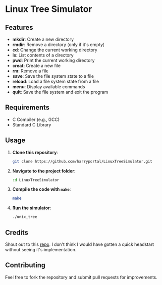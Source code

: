 # Linux Tree Simulator

## Features

- **mkdir**: Create a new directory
- **rmdir**: Remove a directory (only if it's empty)
- **cd**: Change the current working directory
- **ls**: List contents of a directory
- **pwd**: Print the current working directory
- **creat**: Create a new file
- **rm**: Remove a file
- **save**: Save the file system state to a file
- **reload**: Load a file system state from a file
- **menu**: Display available commands
- **quit**: Save the file system and exit the program

## Requirements

- C Compiler (e.g., GCC)
- Standard C Library

## Usage

1. **Clone this repository**:

    ```bash
    git clone https://github.com/harryportal/LinuxTreeSimulator.git
    ```

2. **Navigate to the project folder**:

    ```bash
    cd LinuxTreeSimulator
    ```

3. **Compile the code with `make`**:

    ```bash
    make
    ```

4. **Run the simulator**:

    ```bash
    ./unix_tree
    ```
## Credits
Shout out to this [repo](https://github.com/ayushtiwari/Linux-File-System-Tree). I don't think I would have gotten a quick headstart without seeing it's implementation. 

## Contributing

Feel free to fork the repository and submit pull requests for improvements.
